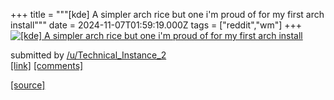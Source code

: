 +++
title = """[kde] A simpler arch rice but one i'm proud of for my first arch install"""
date = 2024-11-07T01:59:19.000Z
tags = ["reddit","wm"]
+++
[![[kde] A simpler arch rice but one i'm proud of for my first arch install](https://preview.redd.it/wz0r74bgzdzd1.png?width=640&crop=smart&auto=webp&s=92888dbbaef71a97453e94838cbde53ec8e7e53f "[kde] A simpler arch rice but one i'm proud of for my first arch install")](https://www.reddit.com/r/unixporn/comments/1glfkfz/kde_a_simpler_arch_rice_but_one_im_proud_of_for/)

submitted by [/u/Technical\_Instance\_2](https://www.reddit.com/user/Technical_Instance_2)  
[\[link\]](https://i.redd.it/wz0r74bgzdzd1.png) [\[comments\]](https://www.reddit.com/r/unixporn/comments/1glfkfz/kde_a_simpler_arch_rice_but_one_im_proud_of_for/)

[[source]](https://www.reddit.com/r/unixporn/comments/1glfkfz/kde_a_simpler_arch_rice_but_one_im_proud_of_for/)
